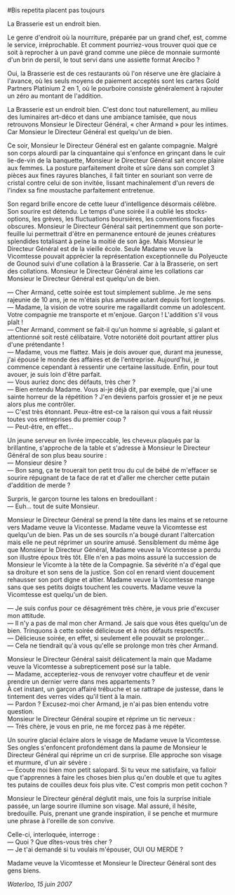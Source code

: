 #Bis repetita placent pas toujours

La Brasserie est un endroit bien. 

Le genre d'endroit où la nourriture, préparée par un grand chef, est, comme le service, irréprochable. Et comment pourriez-vous trouver quoi que ce soit à reprocher à un pavé grand comme une pièce de monnaie surmonté d'un brin de persil, le tout servi dans une assiette format Arecibo ? 

Oui, la Brasserie est de ces restaurants où l'on réserve une ère glaciaire à l'avance, où les seuls moyens de paiement acceptés sont les cartes Gold Partners Platinium 2 en 1, où le pourboire consiste généralement à rajouter un zéro au montant de l'addition. 

La Brasserie est un endroit bien. 
C'est donc tout naturellement, au milieu des luminaires art-déco et dans une ambiance tamisée, que nous retrouvons Monsieur le Directeur Général, « cher Armand » pour les intimes. Car Monsieur le Directeur Général est quelqu'un de bien. 

Ce soir, Monsieur le Directeur Général est en galante compagnie. Malgré son corps alourdi par la cinquantaine qui s'enfonce en grinçant dans le cuir lie-de-vin de la banquette, Monsieur le Directeur Général sait encore plaire aux femmes. La posture parfaitement droite et sûre dans son complet 3 pièces aux fines rayures blanches, il fait tinter en souriant son verre de cristal contre celui de son invitée, lissant machinalement d'un revers de l'index sa fine moustache parfaitement entretenue. 

Son regard brille encore de cette lueur d'intelligence désormais célèbre. Son sourire est détendu. Le temps d'une soirée il a oublié les stocks-options, les grèves, les fluctuations boursières, les conventions fiscales obscures. Monsieur le Directeur Général sait pertinemment que son porte-feuille lui permettrait d'être en permanence entouré de jeunes créatures splendides totalisant à peine la moitié de son âge. Mais Monsieur le Directeur Général est de la vieille école. Seule Madame veuve la Vicomtesse pouvait apprécier la représentation exceptionnelle du Polyeucte de Gounod suivi d'une collation à la Brasserie. Car à la Brasserie, on sert des collations. Monsieur le Directeur Général aime les collations car Monsieur le Directeur Général est quelqu'un de bien. 

— Cher Armand, cette soirée est tout simplement sublime. Je me sens rajeunie de 10 ans, je ne m'étais plus amusée autant depuis fort longtemps.  
— Madame, la vision de votre sourire me ragaillardit comme un adolescent. Votre compagnie me transporte et m'enjoue. Garçon ! L'addition s'il vous plaît !  
— Cher Armand, comment se fait-il qu'un homme si agréable, si galant et attentionné soit resté célibataire. Votre notoriété doit pourtant attirer plus d'une prétendante !  
— Madame, vous me flattez. Mais je dois avouer que, durant ma jeunesse, j'ai épousé le monde des affaires et de l'entreprise. Aujourd'hui, je commence cependant à ressentir une certaine lassitude. Enfin, pour tout avouer, je suis loin d'être parfait.  
— Vous auriez donc des défauts, très cher ?  
— Bien entendu Madame. Vous ai-je déjà dit, par exemple, que j'ai une sainte horreur de la répétition ? J'en deviens parfois grossier et je ne peux alors plus me contrôler.  
— C'est très étonnant. Peux-être est-ce la raison qui vous a fait réussir toutes vos entreprises du premier coup ?  
— Peut-être, en effet…

Un jeune serveur en livrée impeccable, les cheveux plaqués par la brillantine, s'approche de la table et s'adresse à Monsieur le Directeur Général de son plus beau sourire :  
— Monsieur désire ?  
— Bon sang, ça te trouerait ton petit trou du cul de bébé de m'effacer se sourire répugnant de ta face de rat et d'aller me chercher cette putain d'addition de merde ?   

Surpris, le garçon tourne les talons en bredouillant :  
— Euh… tout de suite Monsieur. 

Monsieur le Directeur Général se prend la tête dans les mains et se retourne vers Madame veuve la Vicontesse. Madame veuve la Vicomtesse est quelqu'un de bien. Pas un de ses sourcils n'a bougé durant l'altercation mais elle ne peut réprimer un sourire amusé. Sensiblement du même âge que Monsieur le Directeur Général, Madame veuve la Vicomtesse a perdu son illustre époux très tôt. Elle n'en a pas moins assuré la succession de Monsieur le Vicomte à la tête de la Compagnie. Sa sévérité n'a d'égal que sa droiture et son sens de la justice. Son col en renard vient doucement rehausser son port digne et altier. Madame veuve la Vicomtesse mange sans que ses petits doigts touchent les couverts. Madame veuve la Vicomtesse est quelqu'un de bien. 

— Je suis confus pour ce désagrément très chère, je vous prie d'excuser mon attitude.  
— Il n'y a pas de mal mon cher Armand. Je sais que vous êtes quelqu'un de bien. Trinquons à cette soirée délicieuse et à nos défauts respectifs.  
— Délicieuse soirée, en effet, si seulement elle pouvait se prolonger…  
— Cela ne tiendrait qu'à vous qu'elle se prolonge mon très cher Armand.

Monsieur le Directeur Général saisit délicatement la main que Madame veuve la Vicomtesse a subrepticement posé sur la table.  
— Madame, accepteriez-vous de renvoyer votre chauffeur et de venir prendre un dernier verre dans mes appartements ?  
À cet instant, un garçon affairé trébuche et se rattrape de justesse, dans le tintement des verres vides qu'il tient à la main.  
— Pardon ? Excusez-moi cher Armand, je n'ai pas bien entendu votre question.  
Monsieur le Directeur Général soupire et réprime un tic nerveux :  
— Très chère, je vous en prie, ne me forcez pas à me répéter.  

Un sourire glacial éclaire alors le visage de Madame veuve la Vicomtesse. Ses ongles s'enfoncent profondément dans la paume de Monsieur le Directeur Général qui réprime un cri de surprise. Elle approche son visage et murmure, d'un air sévère :  
— Écoute moi bien mon petit salopard. Si tu veux me satisfaire, va falloir que t'apprennes à faire les choses bien plus qu'en double et que tu agites tes putains de couilles deux fois plus vite. C'est compris mon petit cochon ? 

Monsieur le Directeur général déglutit mais, une fois la surprise initiale passée, un large sourire illumine son visage. Mal assuré, il hésite, bredouille. Puis, prenant une grande inspiration, il se penche et murmure une phrase à l'oreille de son convive. 

Celle-ci, interloquée, interroge :   
— Quoi ? Que dîtes-vous très cher ?  
— Je t'ai demandé si tu voulais m'épouser, OUI OU MERDE ? 

Madame veuve la Vicomtesse et Monsieur le Directeur Général sont des gens biens. 


*Waterloo, 15 juin 2007*
